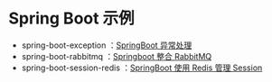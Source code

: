 # Spring Boot 示例

- spring-boot-exception ：[SpringBoot 异常处理](spring-boot-exception/README.md)
- spring-boot-rabbitmq ：[Springboot 整合 RabbitMQ](spring-boot-rabbitmq/README.md)
- spring-boot-session-redis ：[SpringBoot 使用 Redis 管理 Session](spring-boot-session-redis/README.md)
